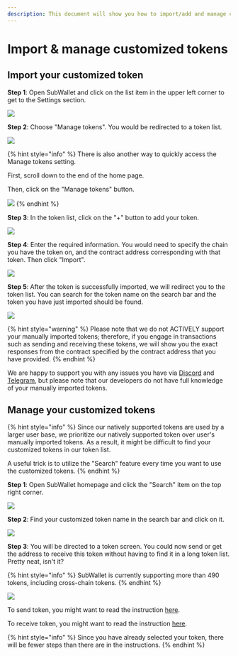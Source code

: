 ```yaml
---
description: This document will show you how to import/add and manage customized tokens.
---
```


# Import & manage customized tokens

## **Import your customized token**

**Step 1**: Open SubWallet and click on the list item in the upper left corner to get to the Settings section.

![](<../../.gitbook/assets/image (93) (1) (1).png>)

**Step 2**: Choose "Manage tokens". You would be redirected to a token list.&#x20;

![](<../../.gitbook/assets/image (187) (1).png>)

{% hint style="info" %}
There is also another way to quickly access the Manage tokens setting.

First, scroll down to the end of the home page.&#x20;

Then, click on the "Manage tokens" button.

![](<../../.gitbook/assets/image (345).png>)
{% endhint %}

**Step 3**: In the token list, click on the "+" button to add your token.

![](https://files.gitbook.com/v0/b/gitbook-x-prod.appspot.com/o/spaces%2F2zseowhOCGE5xsJFb2z5%2Fuploads%2Fyw6QLlXxMRMRcogCeadp%2FScreenshot\_32.png?alt=media\&token=166424c0-a74d-4dc9-9ce0-3c566c62d596)

**Step 4**: Enter the required information. You would need to specify the chain you have the token on, and the contract address corresponding with that token. Then click "Import".

![](<../../.gitbook/assets/image (174) (1) (1).png>)

**Step 5**: After the token is successfully imported, we will redirect you to the token list. You can search for the token name on the search bar and the token you have just imported should be found.

![](<../../.gitbook/assets/image (156) (1) (1) (1).png>)

{% hint style="warning" %}
Please note that we do not ACTIVELY support your manually imported tokens; therefore, if you engage in transactions such as sending and receiving these tokens, we will show you the exact responses from the contract specified by the contract address that you have provided.&#x20;
{% endhint %}

We are happy to support you with any issues you have via [Discord](https://discord.gg/CvVewvApry) and [Telegram](https://t.me/subwallet), but please note that our developers do not have full knowledge of your manually imported tokens.&#x20;



## Manage your customized tokens

{% hint style="info" %}
Since our natively supported tokens are used by a larger user base, we prioritize our natively supported token over user's manually imported tokens. As a result, it might be difficult to find your customized tokens in our token list.&#x20;

A useful trick is to utilize the "Search" feature every time you want to use the customized tokens.&#x20;
{% endhint %}

**Step 1**: Open SubWallet homepage and click the "Search" item on the top right corner.

![](<../../.gitbook/assets/image (94) (1) (1).png>)

**Step 2**: Find your customized token name in the search bar and click on it.

![](<../../.gitbook/assets/image (95) (1) (1).png>)



**Step 3**: You will be directed to a token screen. You could now send or get the address to receive this token without having to find it in a long token list. Pretty neat, isn't it?

{% hint style="info" %}
SubWallet is currently supporting more than 490 tokens, including cross-chain tokens.&#x20;
{% endhint %}

![](<../../.gitbook/assets/image (96) (1) (1).png>)

To send token, you might want to read the instruction [here](../receive-and-transfer-assets/transfer-tokens/).

To receive token, you might want to read the instruction [here](../receive-and-transfer-assets/receive-tokens-and-nfts.md).

{% hint style="info" %}
Since you have already selected your token, there will be fewer steps than there are in the instructions.&#x20;
{% endhint %}

